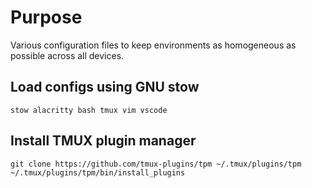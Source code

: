 # Purpose
Various configuration files to keep environments as homogeneous as possible across all devices.

## Load configs using GNU stow
```
stow alacritty bash tmux vim vscode
```

## Install TMUX plugin manager
```
git clone https://github.com/tmux-plugins/tpm ~/.tmux/plugins/tpm
~/.tmux/plugins/tpm/bin/install_plugins
```
